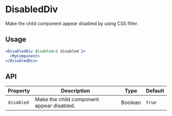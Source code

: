 # DisabledDiv

Make the child component appear disabled by using CSS filter.

## Usage

```jsx
<DisabledDiv disabled={ disabled }>
  <MyComponent>
</DisabledDiv>
```

## API

| Property | Description | Type | Default |
| --- | --- | --- | --- |
| `disabled` | Make the child component appear disabled. | Boolean | `true` |
